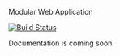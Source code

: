 Modular Web Application 

[![Build Status](https://travis-ci.org/evill/mwa.svg?branch=master)](https://travis-ci.org/evill/mwa)


Documentation is coming soon
